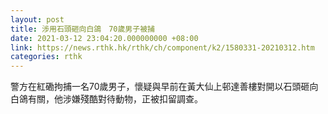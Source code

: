 ```yaml
---
layout: post
title: 涉用石頭砸向白鴿　70歲男子被捕
date: 2021-03-12 23:04:20.000000000 +08:00
link: https://news.rthk.hk/rthk/ch/component/k2/1580331-20210312.htm
categories: rthk
---
```


警方在紅磡拘捕一名70歲男子，懷疑與早前在黃大仙上邨達善樓對開以石頭砸向白鴿有關，他涉嫌殘酷對待動物，正被扣留調查。
